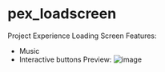 # pex_loadscreen
Project Experience Loading Screen
Features:
- Music
- Interactive buttons
Preview: 
![image](https://user-images.githubusercontent.com/63021199/145728097-dac9fdb8-258d-49e4-b131-7151ee7c762b.png)
